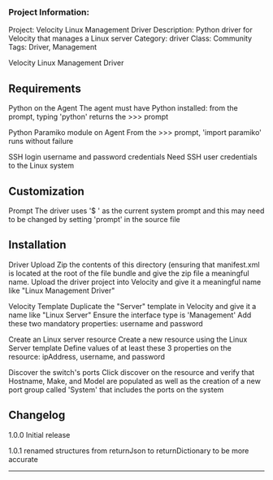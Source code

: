 ### Project Information:
Project: Velocity Linux Management Driver
Description: Python driver for Velocity that manages a Linux server
Category: driver
Class: Community
Tags: Driver, Management

Velocity Linux Management Driver

## Requirements
Python on the Agent
    The agent must have Python installed: from the prompt, typing 'python'
    returns the >>> prompt

Python Paramiko module on Agent
    From the >>> prompt, 'import paramiko' runs without failure

SSH login username and password credentials
    Need SSH user credentials to the Linux system

## Customization
Prompt
    The driver uses '$ ' as the current system prompt and this may need to be
    changed by setting 'prompt' in the source file
   
## Installation
Driver Upload
    Zip the contents of this directory (ensuring that manifest.xml is located
    at the root of the file bundle and give the zip file a meaningful name.
    Upload the driver project into Velocity and give it a meaningful name like
    "Linux Management Driver"

Velocity Template
    Duplicate the "Server" template in Velocity and give it a name like
    "Linux Server"
    Ensure the interface type is 'Management'
    Add these two mandatory properties: username and password

Create an Linux server resource
    Create a new resource using the Linux Server template
    Define values of at least these 3 properties on the resource: ipAddress, username,
    and password

Discover the switch's ports
    Click discover on the resource and verify that Hostname, Make, and Model
    are populated as well as the creation of a new port group called 'System'
    that includes the ports on the system 

## Changelog
1.0.0 Initial release

1.0.1 renamed structures from returnJson to returnDictionary to be more accurate

 ----